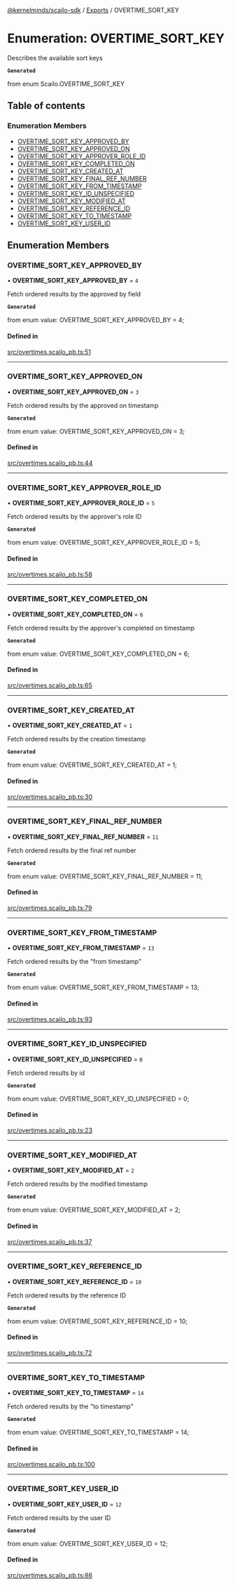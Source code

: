 [@kernelminds/scailo-sdk](../README.md) / [Exports](../modules.md) / OVERTIME\_SORT\_KEY

# Enumeration: OVERTIME\_SORT\_KEY

Describes the available sort keys

**`Generated`**

from enum Scailo.OVERTIME_SORT_KEY

## Table of contents

### Enumeration Members

- [OVERTIME\_SORT\_KEY\_APPROVED\_BY](OVERTIME_SORT_KEY.md#overtime_sort_key_approved_by)
- [OVERTIME\_SORT\_KEY\_APPROVED\_ON](OVERTIME_SORT_KEY.md#overtime_sort_key_approved_on)
- [OVERTIME\_SORT\_KEY\_APPROVER\_ROLE\_ID](OVERTIME_SORT_KEY.md#overtime_sort_key_approver_role_id)
- [OVERTIME\_SORT\_KEY\_COMPLETED\_ON](OVERTIME_SORT_KEY.md#overtime_sort_key_completed_on)
- [OVERTIME\_SORT\_KEY\_CREATED\_AT](OVERTIME_SORT_KEY.md#overtime_sort_key_created_at)
- [OVERTIME\_SORT\_KEY\_FINAL\_REF\_NUMBER](OVERTIME_SORT_KEY.md#overtime_sort_key_final_ref_number)
- [OVERTIME\_SORT\_KEY\_FROM\_TIMESTAMP](OVERTIME_SORT_KEY.md#overtime_sort_key_from_timestamp)
- [OVERTIME\_SORT\_KEY\_ID\_UNSPECIFIED](OVERTIME_SORT_KEY.md#overtime_sort_key_id_unspecified)
- [OVERTIME\_SORT\_KEY\_MODIFIED\_AT](OVERTIME_SORT_KEY.md#overtime_sort_key_modified_at)
- [OVERTIME\_SORT\_KEY\_REFERENCE\_ID](OVERTIME_SORT_KEY.md#overtime_sort_key_reference_id)
- [OVERTIME\_SORT\_KEY\_TO\_TIMESTAMP](OVERTIME_SORT_KEY.md#overtime_sort_key_to_timestamp)
- [OVERTIME\_SORT\_KEY\_USER\_ID](OVERTIME_SORT_KEY.md#overtime_sort_key_user_id)

## Enumeration Members

### OVERTIME\_SORT\_KEY\_APPROVED\_BY

• **OVERTIME\_SORT\_KEY\_APPROVED\_BY** = ``4``

Fetch ordered results by the approved by field

**`Generated`**

from enum value: OVERTIME_SORT_KEY_APPROVED_BY = 4;

#### Defined in

[src/overtimes.scailo_pb.ts:51](https://github.com/scailo/ts-sdk/blob/c10a36b57201dfa5903d4b53efa1e62aa6208936/src/overtimes.scailo_pb.ts#L51)

___

### OVERTIME\_SORT\_KEY\_APPROVED\_ON

• **OVERTIME\_SORT\_KEY\_APPROVED\_ON** = ``3``

Fetch ordered results by the approved on timestamp

**`Generated`**

from enum value: OVERTIME_SORT_KEY_APPROVED_ON = 3;

#### Defined in

[src/overtimes.scailo_pb.ts:44](https://github.com/scailo/ts-sdk/blob/c10a36b57201dfa5903d4b53efa1e62aa6208936/src/overtimes.scailo_pb.ts#L44)

___

### OVERTIME\_SORT\_KEY\_APPROVER\_ROLE\_ID

• **OVERTIME\_SORT\_KEY\_APPROVER\_ROLE\_ID** = ``5``

Fetch ordered results by the approver's role ID

**`Generated`**

from enum value: OVERTIME_SORT_KEY_APPROVER_ROLE_ID = 5;

#### Defined in

[src/overtimes.scailo_pb.ts:58](https://github.com/scailo/ts-sdk/blob/c10a36b57201dfa5903d4b53efa1e62aa6208936/src/overtimes.scailo_pb.ts#L58)

___

### OVERTIME\_SORT\_KEY\_COMPLETED\_ON

• **OVERTIME\_SORT\_KEY\_COMPLETED\_ON** = ``6``

Fetch ordered results by the approver's completed on timestamp

**`Generated`**

from enum value: OVERTIME_SORT_KEY_COMPLETED_ON = 6;

#### Defined in

[src/overtimes.scailo_pb.ts:65](https://github.com/scailo/ts-sdk/blob/c10a36b57201dfa5903d4b53efa1e62aa6208936/src/overtimes.scailo_pb.ts#L65)

___

### OVERTIME\_SORT\_KEY\_CREATED\_AT

• **OVERTIME\_SORT\_KEY\_CREATED\_AT** = ``1``

Fetch ordered results by the creation timestamp

**`Generated`**

from enum value: OVERTIME_SORT_KEY_CREATED_AT = 1;

#### Defined in

[src/overtimes.scailo_pb.ts:30](https://github.com/scailo/ts-sdk/blob/c10a36b57201dfa5903d4b53efa1e62aa6208936/src/overtimes.scailo_pb.ts#L30)

___

### OVERTIME\_SORT\_KEY\_FINAL\_REF\_NUMBER

• **OVERTIME\_SORT\_KEY\_FINAL\_REF\_NUMBER** = ``11``

Fetch ordered results by the final ref number

**`Generated`**

from enum value: OVERTIME_SORT_KEY_FINAL_REF_NUMBER = 11;

#### Defined in

[src/overtimes.scailo_pb.ts:79](https://github.com/scailo/ts-sdk/blob/c10a36b57201dfa5903d4b53efa1e62aa6208936/src/overtimes.scailo_pb.ts#L79)

___

### OVERTIME\_SORT\_KEY\_FROM\_TIMESTAMP

• **OVERTIME\_SORT\_KEY\_FROM\_TIMESTAMP** = ``13``

Fetch ordered results by the "from timestamp"

**`Generated`**

from enum value: OVERTIME_SORT_KEY_FROM_TIMESTAMP = 13;

#### Defined in

[src/overtimes.scailo_pb.ts:93](https://github.com/scailo/ts-sdk/blob/c10a36b57201dfa5903d4b53efa1e62aa6208936/src/overtimes.scailo_pb.ts#L93)

___

### OVERTIME\_SORT\_KEY\_ID\_UNSPECIFIED

• **OVERTIME\_SORT\_KEY\_ID\_UNSPECIFIED** = ``0``

Fetch ordered results by id

**`Generated`**

from enum value: OVERTIME_SORT_KEY_ID_UNSPECIFIED = 0;

#### Defined in

[src/overtimes.scailo_pb.ts:23](https://github.com/scailo/ts-sdk/blob/c10a36b57201dfa5903d4b53efa1e62aa6208936/src/overtimes.scailo_pb.ts#L23)

___

### OVERTIME\_SORT\_KEY\_MODIFIED\_AT

• **OVERTIME\_SORT\_KEY\_MODIFIED\_AT** = ``2``

Fetch ordered results by the modified timestamp

**`Generated`**

from enum value: OVERTIME_SORT_KEY_MODIFIED_AT = 2;

#### Defined in

[src/overtimes.scailo_pb.ts:37](https://github.com/scailo/ts-sdk/blob/c10a36b57201dfa5903d4b53efa1e62aa6208936/src/overtimes.scailo_pb.ts#L37)

___

### OVERTIME\_SORT\_KEY\_REFERENCE\_ID

• **OVERTIME\_SORT\_KEY\_REFERENCE\_ID** = ``10``

Fetch ordered results by the reference ID

**`Generated`**

from enum value: OVERTIME_SORT_KEY_REFERENCE_ID = 10;

#### Defined in

[src/overtimes.scailo_pb.ts:72](https://github.com/scailo/ts-sdk/blob/c10a36b57201dfa5903d4b53efa1e62aa6208936/src/overtimes.scailo_pb.ts#L72)

___

### OVERTIME\_SORT\_KEY\_TO\_TIMESTAMP

• **OVERTIME\_SORT\_KEY\_TO\_TIMESTAMP** = ``14``

Fetch ordered results by the "to timestamp"

**`Generated`**

from enum value: OVERTIME_SORT_KEY_TO_TIMESTAMP = 14;

#### Defined in

[src/overtimes.scailo_pb.ts:100](https://github.com/scailo/ts-sdk/blob/c10a36b57201dfa5903d4b53efa1e62aa6208936/src/overtimes.scailo_pb.ts#L100)

___

### OVERTIME\_SORT\_KEY\_USER\_ID

• **OVERTIME\_SORT\_KEY\_USER\_ID** = ``12``

Fetch ordered results by the user ID

**`Generated`**

from enum value: OVERTIME_SORT_KEY_USER_ID = 12;

#### Defined in

[src/overtimes.scailo_pb.ts:86](https://github.com/scailo/ts-sdk/blob/c10a36b57201dfa5903d4b53efa1e62aa6208936/src/overtimes.scailo_pb.ts#L86)
